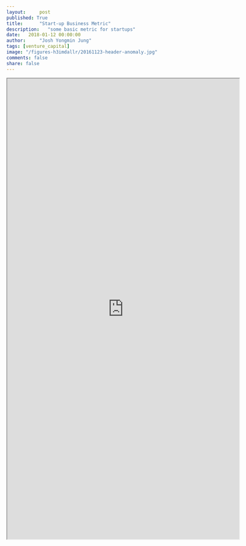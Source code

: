 ```yaml
---
layout:     post
published: True
title:      "Start-up Business Metric"
description:   "some basic metric for startups"
date:   2018-01-12 00:00:00
author:     "Josh Yongmin Jung"
tags: [venture_capital]
image: "/figures-h3imdallr/20161123-header-anomaly.jpg"
comments: false
share: false
---
```


<iframe width='120%' height='1200' src="https://docs.google.com/spreadsheets/d/e/2PACX-1vSm9DSKYT1idecZlZQ1SLQqi2RTWNWw3j-CxE5N9jLm9_ow_eYjjh91efNsmD6c5yML7dMIYqJUO3-g/pubhtml?gid=0&amp;single=true&amp;widget=true&amp;headers=false"></iframe>



<!-- | CATEGORY                     | METRIC/INDEX                                       | ABBV.      | NOTES                                                                                                                                                                                                                                                                                                                                                                                                                                                                                                                                                                                                              |
|------------------------------|----------------------------------------------------|------------|--------------------------------------------------------------------------------------------------------------------------------------------------------------------------------------------------------------------------------------------------------------------------------------------------------------------------------------------------------------------------------------------------------------------------------------------------------------------------------------------------------------------------------------------------------------------------------------------------------------------|
| Market                       | Total Addressable Market                           | TAM        | https://www.thebusinessplanshop.com/blog/en/entry/tam_sam_som                                                                                                                                                                                                                                                                                                                                                                                                                                                                                                                                                      |
|                              | Serviceable Available Market                       | SAM        |                                                                                                                                                                                                                                                                                                                                                                                                                                                                                                                                                                                                                    |
|                              | Serviceable Obtainable Market                      | SOM        |                                                                                                                                                                                                                                                                                                                                                                                                                                                                                                                                                                                                                    |
|                              | market share                                       |            |                                                                                                                                                                                                                                                                                                                                                                                                                                                                                                                                                                                                                    |
| P&L                          | Revenue                                            |            | beware of difference between REVENUE VS GMV                                                                                                                                                                                                                                                                                                                                                                                                                                                                                                                                                                        |
|                              | unearned revenue                                   |            |                                                                                                                                                                                                                                                                                                                                                                                                                                                                                                                                                                                                                    |
|                              | deferred revenue                                   |            |                                                                                                                                                                                                                                                                                                                                                                                                                                                                                                                                                                                                                    |
|                              | Monthly/Annual Recurring Revenue                   | MRR, ARR   | - recurring revenue =/= total revenue(which includes non-recurring revenue)- non-recurring fees:  hardware, setup, installation, professional services/ consulting agreements, bookings                                                                                                                                                                                                                                                                                                                                                                                                                            |
|                              | Gross Mechandize Value                             | GMV        | beware of difference between REVENUE VS GMV                                                                                                                                                                                                                                                                                                                                                                                                                                                                                                                                                                        |
|                              | Gross Margin                                       |            | net revenue - COGS                                                                                                                                                                                                                                                                                                                                                                                                                                                                                                                                                                                                 |
|                              | Contribution Margin 1                              |            | gross margin - variable costs                                                                                                                                                                                                                                                                                                                                                                                                                                                                                                                                                                                      |
|                              | Contribution Margin 2                              |            | contribution margin 1 - sales&margketing                                                                                                                                                                                                                                                                                                                                                                                                                                                                                                                                                                           |
|                              | Burn Rate                                          |            |                                                                                                                                                                                                                                                                                                                                                                                                                                                                                                                                                                                                                    |
|                              | Unit Economics                                     |            |                                                                                                                                                                                                                                                                                                                                                                                                                                                                                                                                                                                                                    |
| Engagement /1    | Downloads                                          |            | Void metric                                                                                                                                                                                                                                                                                                                                                                                                                                                                                                                                                                                                        |
|                              | Enrollment                                         |            | How many visitors become free or trial users, if you’re relying on one of these models to market the service.                                                                                                                                                                                                                                                                                                                                                                                                                                                                                                      |
|                              | Launch Rate                                        |            | The percentage of people who download the app, actually launch it, and create an account.                                                                                                                                                                                                                                                                                                                                                                                                                                                                                                                          |
|                              | Active User (Daily, Monthly)                       | DAU, MAU   | The percentage of users who’ve launched the application and use it on a daily and monthly basis: these are your daily active users (DAU) and monthly active users (MAU).                                                                                                                                                                                                                                                                                                                                                                                                                                           |
|                              | Growth(Month on Month, Year on Year)               | MoM        |                                                                                                                                                                                                                                                                                                                                                                                                                                                                                                                                                                                                                    |
|                              | Organic growth : Inorganic growth                  |            |                                                                                                                                                                                                                                                                                                                                                                                                                                                                                                                                                                                                                    |
| Engagement/2 | Churn                                              |            | # of churns during period / # of customers at the beginning of period                                                                                                                                                                                                                                                                                                                                                                                                                                                                                                                                              |
|                              | Retention                                          |            |                                                                                                                                                                                                                                                                                                                                                                                                                                                                                                                                                                                                                    |
|                              | Conversion Rate                                    |            |                                                                                                                                                                                                                                                                                                                                                                                                                                                                                                                                                                                                                    |
|                              | Cohort Retention                                   |            |                                                                                                                                                                                                                                                                                                                                                                                                                                                                                                                                                                                                                    |
|                              | Cohort Consistency                                 |            |                                                                                                                                                                                                                                                                                                                                                                                                                                                                                                                                                                                                                    |
|                              | Stickness                                          | DAU/MAU    | DAU/MAU                                                                                                                                                                                                                                                                                                                                                                                                                                                                                                                                                                                                            |
|                              | Time Spending (rate)                               |            |                                                                                                                                                                                                                                                                                                                                                                                                                                                                                                                                                                                                                    |
|                              | Uptime & reliability                               |            | How many users and customers leave in a given time period.                                                                                                                                                                                                                                                                                                                                                                                                                                                                                                                                                         |
|                              | Virality or Viral coefficient                      |            | - avg invitation rate x acceptance rate  e.g.  - existing users : 1,000 - each users send invitation on avg: 2 > # of uesrs invited: 2,000 - acceptance (the users that the service can consider as real user): 10% > aggregated # of user after viral loop: 1,000 + 1,000x2x0.1 = 1,200 >> viral coefficient: 2x10% = 0.2 or 200[new user by referral]/1,000[original users] = 0.2                                                                                                                                                                                                                                |
| Engagement/3  | Percentage of paying users                         |            |                                                                                                                                                                                                                                                                                                                                                                                                                                                                                                                                                                                                                    |
|                              | Average revenue per user (Monthly)                 | ARPU       |                                                                                                                                                                                                                                                                                                                                                                                                                                                                                                                                                                                                                    |
|                              | Average Revenue Per Paid User (Monthly)            | ARPPU      |                                                                                                                                                                                                                                                                                                                                                                                                                                                                                                                                                                                                                    |
|                              | Customer Acquisition Cost                          | CAC        |                                                                                                                                                                                                                                                                                                                                                                                                                                                                                                                                                                                                                    |
|                              | Cost per Thousand                                  | CPM        |                                                                                                                                                                                                                                                                                                                                                                                                                                                                                                                                                                                                                    |
|                              | Click Through Rate                                 | CTR        | click/impression                                                                                                                                                                                                                                                                                                                                                                                                                                                                                                                                                                                                   |
|                              | Cost Per Install                                   | CPI        |                                                                                                                                                                                                                                                                                                                                                                                                                                                                                                                                                                                                                    |
|                              | Customer Lifetime Value                            | LTV or CLV |                                                                                                                                                                                                                                                                                                                                                                                                                                                                                                                                                                                                                    |
|                              | LTV/CAC                                            |            | - Revenue per customer (per month) = average order value multiplied by the number of orders.- Contribution margin per customer (per month) = revenue from customer minus variable costs associated with a customer. Variable costs include selling, administrative and any operational costs associated with serving the customer.- Avg. life span of customer (in months) = 1 / by your monthly churn.>> LTV = Contribution margin from customer multiplied by the average lifespan of customer. *** in-depth article http://tomtunguz.com/challenge-of-cac-ltv/  ,  http://tomtunguz.com/netsuite-key-metric/ ** |
|                              | Payback Period                                     |            |                                                                                                                                                                                                                                                                                                                                                                                                                                                                                                                                                                                                                    |
|                              | Cutomer Concentration Rate; Whales Curve; Skewness |            | Customer concentration is defined as the revenue of your largest customer or handful of customers relative to total revenue, with both revenues reflecting the same time period. So if your largest customers pay you $2M/year and your total revenue is $20M/year, the concentration of your largest customer is 10%.                                                                                                                                                                                                                                                                                             |
| ETC                          | Network effect                                     |            |                                                                                                                                                                                                                                                                                                                                                                                                                                                                                                                                                                                                                    |
|                              | Sales cycle                                        |            |                                                                                                                                                                                                                                                                                                                                                                                                                                                                                                                                                                                                                    |
|                              | Sales unit economics per sales person              |            |                                                                                                                                                                                                                                                                                                                                                                                                                                                                                                                                                                                                                    |
|                              |                                                    |            |                                                                                                                                                                                                                                                                                                                                                                                                                                                                                                                                                                                                                    |
|                              |                                                    |            |                                                                                                                                                                                                                                                                                                                                                                                                                                                                                                                                                                                                                    |
| MARKET PLACE                 |                                                    |            |                                                                                                                                                                                                                                                                                                                                                                                                                                                                                                                                                                                                                    |
| Scale                        | Gross merchansdise value                           |            |                                                                                                                                                                                                                                                                                                                                                                                                                                                                                                                                                                                                                    |
|                              | Net revenue                                        |            |                                                                                                                                                                                                                                                                                                                                                                                                                                                                                                                                                                                                                    |
|                              |                                                    |            |                                                                                                                                                                                                                                                                                                                                                                                                                                                                                                                                                                                                                    |
| Margin                       | Gross margin                                       |            | net revenue - COGS                                                                                                                                                                                                                                                                                                                                                                                                                                                                                                                                                                                                 |
|                              | Contribution margin 1                              |            | gross margin - variable costs                                                                                                                                                                                                                                                                                                                                                                                                                                                                                                                                                                                      |
|                              | Contribution margin 2                              |            | contribution margin 1 - sales&margketing                                                                                                                                                                                                                                                                                                                                                                                                                                                                                                                                                                           |
|                              |                                                    |            |                                                                                                                                                                                                                                                                                                                                                                                                                                                                                                                                                                                                                    |
| Momentum                     | Growth                                             | MoM, YoY   |                                                                                                                                                                                                                                                                                                                                                                                                                                                                                                                                                                                                                    |
|                              | Seasonality                                        |            |                                                                                                                                                                                                                                                                                                                                                                                                                                                                                                                                                                                                                    |
|                              | Market share                                       |            |                                                                                                                                                                                                                                                                                                                                                                                                                                                                                                                                                                                                                    |
|                              |                                                    |            |                                                                                                                                                                                                                                                                                                                                                                                                                                                                                                                                                                                                                    |
| Activity                     | Liquidity                                          |            |                                                                                                                                                                                                                                                                                                                                                                                                                                                                                                                                                                                                                    |
|                              | Average order value                                |            |                                                                                                                                                                                                                                                                                                                                                                                                                                                                                                                                                                                                                    |
|                              | Items per basket                                   |            |                                                                                                                                                                                                                                                                                                                                                                                                                                                                                                                                                                                                                    |
|                              | Stock keeping unit                                 | SKU        |                                                                                                                                                                                                                                                                                                                                                                                                                                                                                                                                                                                                                    |
|                              |                                                    |            |                                                                                                                                                                                                                                                                                                                                                                                                                                                                                                                                                                                                                    |
| Engagement                   | Message                                            |            |                                                                                                                                                                                                                                                                                                                                                                                                                                                                                                                                                                                                                    |
|                              | Net promoter score                                 | NPS        |                                                                                                                                                                                                                                                                                                                                                                                                                                                                                                                                                                                                                    |
|                              |                                                    |            |                                                                                                                                                                                                                                                                                                                                                                                                                                                                                                                                                                                                                    |
| Retention                    | Cohorts                                            |            |                                                                                                                                                                                                                                                                                                                                                                                                                                                                                                                                                                                                                    |
|                              | Repeat orders                                      |            |                                                                                                                                                                                                                                                                                                                                                                                                                                                                                                                                                                                                                    |
|                              | Cohort consistency                                 |            |                                                                                                                                                                                                                                                                                                                                                                                                                                                                                                                                                                                                                    |
|                              |                                                    |            |                                                                                                                                                                                                                                                                                                                                                                                                                                                                                                                                                                                                                    |
| Concentration                | Whale curve                                        |            |                                                                                                                                                                                                                                                                                                                                                                                                                                                                                                                                                                                                                    |
|                              | Sector/Geo/Product concentration                   |            |                                                                                                                                                                                                                                                                                                                                                                                                                                                                                                                                                                                                                    |
|                              | Fragmentation                                      |            |                                                                                                                                                                                                                                                                                                                                                                                                                                                                                                                                                                                                                    |
|                              |                                                    |            |                                                                                                                                                                                                                                                                                                                                                                                                                                                                                                                                                                                                                    |
| Acquisition                  | Customer acquisition cost                          | CAC        |                                                                                                                                                                                                                                                                                                                                                                                                                                                                                                                                                                                                                    |
|                              | Channel scalability                                |            |                                                                                                                                                                                                                                                                                                                                                                                                                                                                                                                                                                                                                    |
|                              | Channel mix                                        |            | 채널별 retention, cac, cpa                                                                                                                                                                                                                                                                                                                                                                                                                                                                                                                                                                                         |
|                              | Cost per action ; Pay per affiliation              | CPA;PPA    |                                                                                                                                                                                                                                                                                                                                                                                                                                                                                                                                                                                                                    |
|                              |                                                    |            |                                                                                                                                                                                                                                                                                                                                                                                                                                                                                                                                                                                                                    |
| ROI                          | Customer Lifetime Value                            | CTV; LTV   |                                                                                                                                                                                                                                                                                                                                                                                                                                                                                                                                                                                                                    |
|                              | LTV/CAC                                            |            |                                                                                                                                                                                                                                                                                                                                                                                                                                                                                                                                                                                                                    |
|                              | unit economics                                     |            |                                                                                                                                                                                                                                                                                                                                                                                                                                                                                                                                                                                                                    |
|                              |                                                    |            |                                                                                                                                                                                                                                                                                                                                                                                                                                                                                                                                                                                                                    |
| CASH                         | Brun rate                                          |            |                                                                                                                                                                                                                                                                                                                                                                                                                                                                                                                                                                                                                    |
|                              |                                                    |            |                                                                                                                                                                                                                                                                                                                                                                                                                                                                                                                                                                                                                    |
| ETC                          | Sell-Through-Rate                                  |            |                                                                                                                                                                                                                                                                                                                                                                                                                                                                                                                                                                                                                    |
|                              | Inventory Turns                                    |            |                                                                                                                                                                                                                                                                                                                                                                                                                                                                                                                                                                                                                    |
|                              | Upselling                                          |            |                                                                                                                                                                                                                                                                                                                                                                                                                                                                                                                                                                                                                    |
|                              | Cross selling                                      |            |                                                                                                                                                                                                                                                                                                                                                                                                                                                                                                                                                                                                                    |
|                              | Economics of Scale                                 |            |                                                                                                                                                                                                                                                                                                                                                                                                                                                                                                                                                                                                                    | -->
